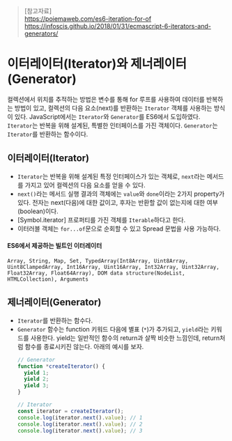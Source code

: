 
> [참고자료]  
> https://poiemaweb.com/es6-iteration-for-of  
> https://infoscis.github.io/2018/01/31/ecmascript-6-iterators-and-generators/  

# 이터레이터(Iterator)와 제너레이터(Generator)
컬렉션에서 위치를 추적하는 방법은 변수를 통해 for 루프를 사용하여 데이터를 반복하는 방법이 있고, 컬렉션의 다음 요소(next)를 반환하는 `Iterator` 객체를 사용하는 방식이 있다. JavaScript에서는 `Iterator`와 `Generator`를 ES6에서 도입하였다. `Iterator`는 반복을 위해 설계된, 특별한 인터페이스를 가진 객체이다. `Generator`는 `Iterator`를 반환하는 함수이다.

## 이터레이터(Iterator)
- `Iterator`는 반복을 위해 설계된 특정 인터페이스가 있는 객체로, `next`라는 메서드를 가지고 있어 컬렉션의 다음 요소를 얻을 수 있다.
- `next()`라는 메서드 실행 결과의 객체에는 `value`와 `done`이라는 2가지 property가 있다. 전자는 next(다음)에 대한 값이고, 후자는 반환할 값이 없는지에 대한 여부(boolean)이다.
- [Symbol.iterator] 프로퍼티를 가진 객체를 `Iterable`하다고 한다.
- 이터러블 객체는 `for...of`문으로 순회할 수 있고 Spread 문법을 사용 가능하다.

#### ES6에서 제공하는 빌트인 이터레이터
```
Array, String, Map, Set, TypedArray(Int8Array, Uint8Array, Uint8ClampedArray, Int16Array, Uint16Array, Int32Array, Uint32Array, Float32Array, Float64Array), DOM data structure(NodeList, HTMLCollection), Arguments
```

## 제너레이터(Generator)
- `Iterator`를 반환하는 함수다.
- `Generator` 함수는 function 키워드 다음에 별표 (`*`)가 추가되고, `yield`라는 키워드를 사용한다. yield는 일반적인 함수의 return과 살짝 비슷한 느낌인데, return처럼 함수를 종료시키진 않는다. 아래의 예시를 보자.
  ```js
  // Generator
  function *createIterator() {
    yield 1;
    yield 2;
    yield 3;
  }

  // Iterator
  const iterator = createIterator();
  console.log(iterator.next().value); // 1
  console.log(iterator.next().value); // 2
  console.log(iterator.next().value); // 3
  ```  
